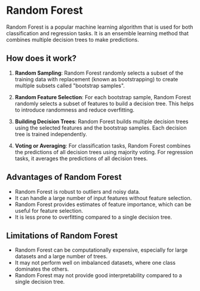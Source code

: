 # Random Forest

Random Forest is a popular machine learning algorithm that is used for both classification and regression tasks. It is an ensemble learning method that combines multiple decision trees to make predictions.

## How does it work?

1. **Random Sampling**: Random Forest randomly selects a subset of the training data with replacement (known as bootstrapping) to create multiple subsets called "bootstrap samples".

2. **Random Feature Selection**: For each bootstrap sample, Random Forest randomly selects a subset of features to build a decision tree. This helps to introduce randomness and reduce overfitting.

3. **Building Decision Trees**: Random Forest builds multiple decision trees using the selected features and the bootstrap samples. Each decision tree is trained independently.

4. **Voting or Averaging**: For classification tasks, Random Forest combines the predictions of all decision trees using majority voting. For regression tasks, it averages the predictions of all decision trees.

## Advantages of Random Forest

- Random Forest is robust to outliers and noisy data.
- It can handle a large number of input features without feature selection.
- Random Forest provides estimates of feature importance, which can be useful for feature selection.
- It is less prone to overfitting compared to a single decision tree.

## Limitations of Random Forest

- Random Forest can be computationally expensive, especially for large datasets and a large number of trees.
- It may not perform well on imbalanced datasets, where one class dominates the others.
- Random Forest may not provide good interpretability compared to a single decision tree.
